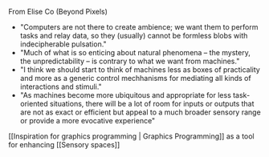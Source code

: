 From Elise Co (Beyond Pixels)
* "Computers are not there to create ambience; we want them to perform tasks and relay data, so they (usually) cannot be formless blobs with indecipherable pulsation."
* "Much of what is so enticing about natural phenomena – the mystery, the unpredictability – is contrary to what we want from machines."
* "I think we should start to think of machines less as boxes of practicality and more as a generic control mechhanisms for mediating all kinds of interactions and stimuli."
* "As machines become more ubiquitous and appropriate for less task-oriented situations, there will be a lot of room for inputs or outputs that are not as exact or efficient but appeal to a much broader sensory range or provide a more evocative experience"

[[Inspiration for graphics programming | Graphics Programming]] as a tool for enhancing [[Sensory spaces]]